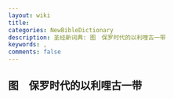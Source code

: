 ```yaml
---
layout: wiki
title: 
categories: NewBibleDictionary
description: 圣经新词典: 图　保罗时代的以利哩古一带
keywords: , 
comments: false
---
```


## 图　保罗时代的以利哩古一带








